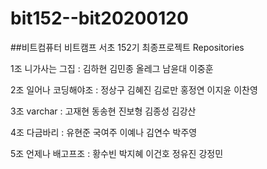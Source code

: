 # bit152--bit20200120

##비트컴퓨터 비트캠프 서초 152기 최종프로젝트 Repositories

	
1조 니가사는 그집 :     김하현  김민종  올레그  남윤대 이중훈

2조 일어나 코딩해야조 : 정상구  김혜진  김로만  홍정연 이지윤 이찬영

3조 varchar :	     고재현  동송현  진보형   김종성 김강산 

4조 다금바리 :	  유현준  국여주  이예나   김연수 박주영

5조 언제나 배고프조 :   황수빈 박지혜  이건호   정유진 강정민


